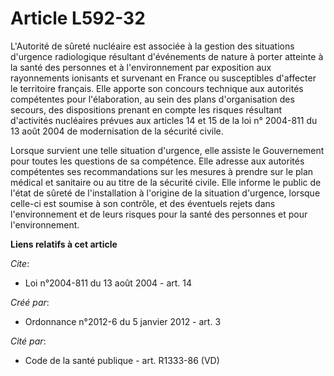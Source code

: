 # Article L592-32

L'Autorité de sûreté nucléaire est associée à la gestion des situations d'urgence radiologique résultant d'événements de
nature à porter atteinte à la santé des personnes et à l'environnement par exposition aux rayonnements ionisants et survenant
en France ou susceptibles d'affecter le territoire français. Elle apporte son concours technique aux autorités compétentes
pour l'élaboration, au sein des plans d'organisation des secours, des dispositions prenant en compte les risques résultant
d'activités nucléaires prévues aux articles 14 et 15 de la loi n° 2004-811 du 13 août 2004 de modernisation de la sécurité
civile. 

Lorsque survient une telle situation d'urgence, elle assiste le Gouvernement pour toutes les questions de sa compétence. Elle
adresse aux autorités compétentes ses recommandations sur les mesures à prendre sur le plan médical et sanitaire ou au titre
de la sécurité civile. Elle informe le public de l'état de sûreté de l'installation à l'origine de la situation d'urgence,
lorsque celle-ci est soumise à son contrôle, et des éventuels rejets dans l'environnement et de leurs risques pour la santé
des personnes et pour l'environnement.

**Liens relatifs à cet article**

_Cite_:

  - Loi n°2004-811 du 13 août 2004 - art. 14

_Créé par_:

  - Ordonnance n°2012-6 du 5 janvier 2012 - art. 3

_Cité par_:

  - Code de la santé publique - art. R1333-86 (VD)
